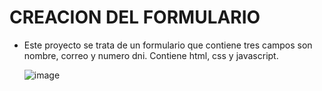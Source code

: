 # CREACION DEL FORMULARIO

+ Este proyecto se trata de un formulario que contiene tres campos son nombre, correo y numero dni. Contiene html, css y javascript. 

  ![image](https://github.com/MaricarmenCatalinaRaymundoRomero/Formulario/assets/129924045/32eae9dd-9a41-44e7-8183-733613c7fbbb)
